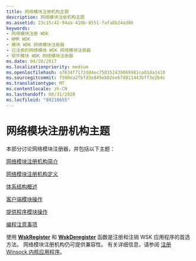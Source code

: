 ```yaml
---
title: 网络模块注册机构主题
description: 网络模块注册机构主题
ms.assetid: 23c15c42-94aa-410b-8551-fafa8b24ad86
keywords:
- 网络模块注册 WDK
- NMR WDK
- 模块 WDK 网络模块注册器
- 已注册的网络模块 WDK 网络模块注册器
- 软件模块 WDK 网络模块注册器
ms.date: 04/20/2017
ms.localizationpriority: medium
ms.openlocfilehash: a7634f7172dd4ec750352439069981ca01da1410
ms.sourcegitcommit: f500ea2fbfd3e849eb82ee67d011443bff3e2b4c
ms.translationtype: MT
ms.contentlocale: zh-CN
ms.lasthandoff: 08/31/2020
ms.locfileid: "89210655"
---
```

# <a name="network-module-registrar-topics"></a>网络模块注册机构主题


本部分讨论网络模块注册器，并包括以下主题：

[网络模块注册机构简介](introduction-to-the-network-module-registrar.md)

[网络模块注册机构定义](nmr-definitions.md)

[体系结构概述](architecture-overview.md)

[客户端模块操作](client-module-operations.md)

[提供程序模块操作](provider-module-operations.md)

[编程注意事项](programming-considerations.md)

使用 [**WskRegister**](/windows-hardware/drivers/ddi/wsk/nf-wsk-wskregister) 和 [**WskDeregister**](/windows-hardware/drivers/ddi/wsk/nf-wsk-wskderegister) 函数是注册和注销 WSK 应用程序的首选方法。 网络模块注册机构仍可提供兼容性。 有关详细信息，请参阅 [注册 Winsock 内核应用程序](registering-a-winsock-kernel-application.md)。

 

